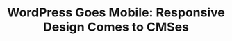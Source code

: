 ---
title: 'WordPress Goes Mobile: Responsive Design Comes to CMSes'
authors:
- rachel-mccollin
tags:
- TAG
- layout: article
---